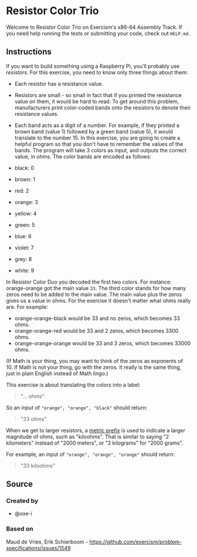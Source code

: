 # Resistor Color Trio

Welcome to Resistor Color Trio on Exercism's x86-64 Assembly Track.
If you need help running the tests or submitting your code, check out `HELP.md`.

## Instructions

If you want to build something using a Raspberry Pi, you'll probably use _resistors_.
For this exercise, you need to know only three things about them:

- Each resistor has a resistance value.
- Resistors are small - so small in fact that if you printed the resistance value on them, it would be hard to read.
  To get around this problem, manufacturers print color-coded bands onto the resistors to denote their resistance values.
- Each band acts as a digit of a number.
  For example, if they printed a brown band (value 1) followed by a green band (value 5), it would translate to the number 15.
  In this exercise, you are going to create a helpful program so that you don't have to remember the values of the bands.
  The program will take 3 colors as input, and outputs the correct value, in ohms.
  The color bands are encoded as follows:

- black: 0
- brown: 1
- red: 2
- orange: 3
- yellow: 4
- green: 5
- blue: 6
- violet: 7
- grey: 8
- white: 9

In Resistor Color Duo you decoded the first two colors.
For instance: orange-orange got the main value `33`.
The third color stands for how many zeros need to be added to the main value.
The main value plus the zeros gives us a value in ohms.
For the exercise it doesn't matter what ohms really are.
For example:

- orange-orange-black would be 33 and no zeros, which becomes 33 ohms.
- orange-orange-red would be 33 and 2 zeros, which becomes 3300 ohms.
- orange-orange-orange would be 33 and 3 zeros, which becomes 33000 ohms.

(If Math is your thing, you may want to think of the zeros as exponents of 10.
If Math is not your thing, go with the zeros.
It really is the same thing, just in plain English instead of Math lingo.)

This exercise is about translating the colors into a label:

> "... ohms"

So an input of `"orange", "orange", "black"` should return:

> "33 ohms"

When we get to larger resistors, a [metric prefix][metric-prefix] is used to indicate a larger magnitude of ohms, such as "kiloohms".
That is similar to saying "2 kilometers" instead of "2000 meters", or "2 kilograms" for "2000 grams".

For example, an input of `"orange", "orange", "orange"` should return:

> "33 kiloohms"

[metric-prefix]: https://en.wikipedia.org/wiki/Metric_prefix

## Source

### Created by

- @oxe-i

### Based on

Maud de Vries, Erik Schierboom - https://github.com/exercism/problem-specifications/issues/1549